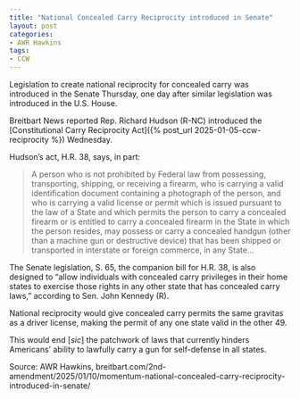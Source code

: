 ```yaml
---
title: "National Concealed Carry Reciprocity introduced in Senate"
layout: post
categories:
- AWR Hawkins
tags: 
- CCW
---
```


Legislation to create national reciprocity for concealed carry was introduced in the Senate Thursday, one day after similar legislation was introduced in the U.S. House.

Breitbart News reported Rep. Richard Hudson (R-NC) introduced the [Constitutional Carry Reciprocity Act]({% post_url 2025-01-05-ccw-reciprocity %}) Wednesday.

Hudson’s act, H.R. 38, says, in part:

> A person who is not prohibited by Federal law from possessing, transporting, shipping, or receiving a firearm, who is carrying a valid identification document containing a photograph of the person, and who is carrying a valid license or permit which is issued pursuant to the law of a State and which permits the person to carry a concealed firearm or is entitled to carry a concealed firearm in the State in which the person resides, may possess or carry a concealed handgun (other than a machine gun or destructive device) that has been shipped or transported in interstate or foreign commerce, in any State…

The Senate legislation, S. 65, the companion bill for H.R. 38, is also designed to “allow individuals with concealed carry privileges in their home states to exercise those rights in any other state that has concealed carry laws,” according to Sen. John Kennedy (R).

National reciprocity would give concealed carry permits the same gravitas as a driver license, making the permit of any one state valid in the other 49.

This would end [*sic*] the patchwork of laws that currently hinders Americans’ ability to lawfully carry a gun for self-defense in all states.

Source: AWR Hawkins, breitbart.com/2nd-amendment/2025/01/10/momentum-national-concealed-carry-reciprocity-introduced-in-senate/
